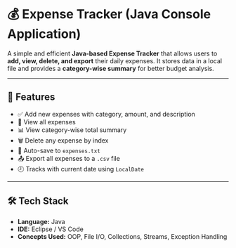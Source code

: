 # 💰 Expense Tracker (Java Console Application)

A simple and efficient **Java-based Expense Tracker** that allows users to **add, view, delete, and export** their daily expenses. It stores data in a local file and provides a **category-wise summary** for better budget analysis.

---

## 🚀 Features

- ✅ Add new expenses with category, amount, and description
- 📜 View all expenses
- 📊 View category-wise total summary
- 🗑️ Delete any expense by index
- 💾 Auto-save to `expenses.txt`
- 📤 Export all expenses to a `.csv` file
- 🕗 Tracks with current date using `LocalDate`

---

## 🛠️ Tech Stack

- **Language:** Java  
- **IDE:** Eclipse / VS Code  
- **Concepts Used:** OOP, File I/O, Collections, Streams, Exception Handling


